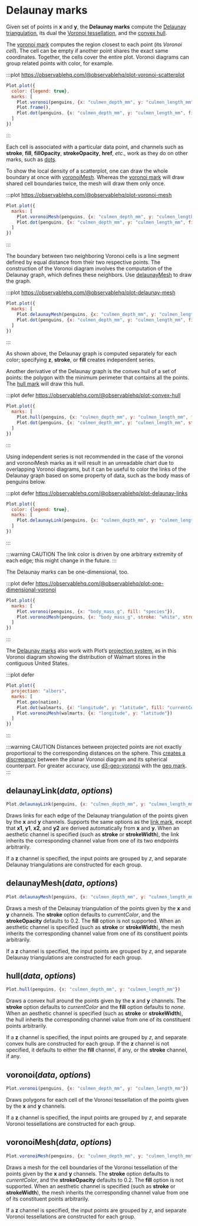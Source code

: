 <script setup>

import * as Plot from "@observablehq/plot";
import * as d3 from "d3";
import * as topojson from "topojson-client";
import {computed, ref, shallowRef, onMounted} from "vue";
import penguins from "../data/penguins.ts";

const walmarts = shallowRef([]);
const us = shallowRef(null);
const nation = computed(() => us.value ? topojson.feature(us.value, us.value.objects.nation) : {type: null});

onMounted(() => {
  d3.tsv("../data/walmarts.tsv", d3.autoType).then((data) => (walmarts.value = data));
  d3.json("../data/us-counties-10m.json").then((data) => (us.value = data));
});

</script>

# Delaunay marks

Given set of points in **x** and **y**, the **Delaunay marks** compute the [Delaunay triangulation](https://en.wikipedia.org/wiki/Delaunay_triangulation), its dual the [Voronoi tessellation](https://en.wikipedia.org/wiki/Voronoi_diagram), and the [convex hull](https://en.wikipedia.org/wiki/Convex_hull).

The [voronoi mark](#voronoi-data-options) computes the region closest to each point (its *Voronoi cell*). The cell can be empty if another point shares the exact same coordinates. Together, the cells cover the entire plot. Voronoi diagrams can group related points with color, for example.

:::plot https://observablehq.com/@observablehq/plot-voronoi-scatterplot
```js
Plot.plot({
  color: {legend: true},
  marks: [
    Plot.voronoi(penguins, {x: "culmen_depth_mm", y: "culmen_length_mm", fill: "species", fillOpacity: 0.2, stroke: "var(--vp-c-bg)"}),
    Plot.frame(),
    Plot.dot(penguins, {x: "culmen_depth_mm", y: "culmen_length_mm", fill: "species"})
  ]
})
```
:::

Each cell is associated with a particular data point, and channels such as **stroke**, **fill**, **fillOpacity**, **strokeOpacity**, **href**, _etc._, work as they do on other marks, such as [dots](./dot.md).

To show the local density of a scatterplot, one can draw the whole boundary at once with [voronoiMesh](#voronoimesh-data-options). Whereas the [voronoi mark](#voronoi-data-options) will draw shared cell boundaries twice, the mesh will draw them only once.

:::plot https://observablehq.com/@observablehq/plot-voronoi-mesh
```js
Plot.plot({
  marks: [
    Plot.voronoiMesh(penguins, {x: "culmen_depth_mm", y: "culmen_length_mm"}),
    Plot.dot(penguins, {x: "culmen_depth_mm", y: "culmen_length_mm", fill: "species"})
  ]
})
```
:::

The boundary between two neighboring Voronoi cells is a line segment defined by equal distance from their two respective points. The construction of the Voronoi diagram involves the computation of the Delaunay graph, which defines these neighbors. Use [delaunayMesh](#delaunaymesh-data-options) to draw the graph.

:::plot https://observablehq.com/@observablehq/plot-delaunay-mesh
```js
Plot.plot({
  marks: [
    Plot.delaunayMesh(penguins, {x: "culmen_depth_mm", y: "culmen_length_mm", z: "species", stroke: "species", strokeOpacity: 0.5}),
    Plot.dot(penguins, {x: "culmen_depth_mm", y: "culmen_length_mm", fill: "species"})
  ]
})
```
:::

As shown above, the Delaunay graph is computed separately for each color; specifying **z**, **stroke**, or **fill** creates independent series.

Another derivative of the Delaunay graph is the convex hull of a set of points: the polygon with the minimum perimeter that contains all the points. The [hull mark](#hull-data-options) will draw this hull.

:::plot defer https://observablehq.com/@observablehq/plot-convex-hull
```js
Plot.plot({
  marks: [
    Plot.hull(penguins, {x: "culmen_depth_mm", y: "culmen_length_mm", fill: "species", fillOpacity: 0.2}),
    Plot.dot(penguins, {x: "culmen_depth_mm", y: "culmen_length_mm", stroke: "species"})
  ]
})
```
:::

Using independent series is not recommended in the case of the voronoi and voronoiMesh marks as it will result in an unreadable chart due to overlapping Voronoi diagrams, but it can be useful to color the links of the Delaunay graph based on some property of data, such as the body mass of penguins below.

:::plot defer https://observablehq.com/@observablehq/plot-delaunay-links
```js
Plot.plot({
  color: {legend: true},
  marks: [
    Plot.delaunayLink(penguins, {x: "culmen_depth_mm", y: "culmen_length_mm", stroke: "body_mass_g", strokeWidth: 1.5})
  ]
})
```
:::

:::warning CAUTION
The link color is driven by one arbitrary extremity of each edge; this might change in the future.
:::

The Delaunay marks can be one-dimensional, too.

:::plot defer https://observablehq.com/@observablehq/plot-one-dimensional-voronoi
```js
Plot.plot({
  marks: [
    Plot.voronoi(penguins, {x: "body_mass_g", fill: "species"}),
    Plot.voronoiMesh(penguins, {x: "body_mass_g", stroke: "white", strokeOpacity: 1})
  ]
})
```
:::

The [Delaunay marks](../marks/delaunay.md) also work with Plot’s [projection system](../features/projections.md), as in this Voronoi diagram showing the distribution of Walmart stores in the contiguous United States.

:::plot defer
```js
Plot.plot({
  projection: "albers",
  marks: [
    Plot.geo(nation),
    Plot.dot(walmarts, {x: "longitude", y: "latitude", fill: "currentColor", r: 1}),
    Plot.voronoiMesh(walmarts, {x: "longitude", y: "latitude"})
  ]
})
```
:::

:::warning CAUTION
Distances between projected points are not exactly proportional to the corresponding distances on the sphere. This [creates a discrepancy](https://observablehq.com/@observablehq/planar-vs-spherical-voronoi) between the planar Voronoi diagram and its spherical counterpart. For greater accuracy, use [d3-geo-voronoi](https://github.com/Fil/d3-geo-voronoi) with the [geo mark](../marks/geo.md).
:::


## delaunayLink(*data*, *options*)

```js
Plot.delaunayLink(penguins, {x: "culmen_depth_mm", y: "culmen_length_mm"})
```

Draws links for each edge of the Delaunay triangulation of the points given by the **x** and **y** channels. Supports the same options as the [link mark](./link.md), except that **x1**, **y1**, **x2**, and **y2** are derived automatically from **x** and **y**. When an aesthetic channel is specified (such as **stroke** or **strokeWidth**), the link inherits the corresponding channel value from one of its two endpoints arbitrarily.

If a **z** channel is specified, the input points are grouped by *z*, and separate Delaunay triangulations are constructed for each group.

## delaunayMesh(*data*, *options*)

```js
Plot.delaunayMesh(penguins, {x: "culmen_depth_mm", y: "culmen_length_mm"})
```

Draws a mesh of the Delaunay triangulation of the points given by the **x** and **y** channels. The **stroke** option defaults to _currentColor_, and the **strokeOpacity** defaults to 0.2. The **fill** option is not supported. When an aesthetic channel is specified (such as **stroke** or **strokeWidth**), the mesh inherits the corresponding channel value from one of its constituent points arbitrarily.

If a **z** channel is specified, the input points are grouped by *z*, and separate Delaunay triangulations are constructed for each group.

## hull(*data*, *options*)

```js
Plot.hull(penguins, {x: "culmen_depth_mm", y: "culmen_length_mm"})
```

Draws a convex hull around the points given by the **x** and **y** channels. The **stroke** option defaults to _currentColor_ and the **fill** option defaults to _none_. When an aesthetic channel is specified (such as **stroke** or **strokeWidth**), the hull inherits the corresponding channel value from one of its constituent points arbitrarily.

If a **z** channel is specified, the input points are grouped by *z*, and separate convex hulls are constructed for each group. If the **z** channel is not specified, it defaults to either the **fill** channel, if any, or the **stroke** channel, if any.

## voronoi(*data*, *options*)

```js
Plot.voronoi(penguins, {x: "culmen_depth_mm", y: "culmen_length_mm"})
```

Draws polygons for each cell of the Voronoi tessellation of the points given by the **x** and **y** channels.

If a **z** channel is specified, the input points are grouped by *z*, and separate Voronoi tessellations are constructed for each group.

## voronoiMesh(*data*, *options*)

```js
Plot.voronoiMesh(penguins, {x: "culmen_depth_mm", y: "culmen_length_mm"})
```

Draws a mesh for the cell boundaries of the Voronoi tessellation of the points given by the **x** and **y** channels. The **stroke** option defaults to _currentColor_, and the **strokeOpacity** defaults to 0.2. The **fill** option is not supported. When an aesthetic channel is specified (such as **stroke** or **strokeWidth**), the mesh inherits the corresponding channel value from one of its constituent points arbitrarily.

If a **z** channel is specified, the input points are grouped by *z*, and separate Voronoi tessellations are constructed for each group.
